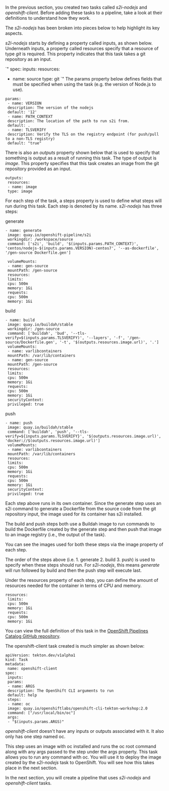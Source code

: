 In the previous section, you created two tasks called _s2i-nodejs_ and _openshift-client_. Before adding these tasks to a pipeline, take a look at their definitions to understand how they work.

The _s2i-nodejs_ has been broken into pieces below to help highlight its key aspects.

_s2i-nodejs_ starts by defining a property called inputs, as shown below. Underneath inputs, a property called resources specify that a resource of type _git_ is required. This property indicates that this task takes a git repository as an input.

`"
spec:
 inputs:
 resources:
 - name: source
 type: git
`"
The params property below defines fields that must be specified when using the task (e.g. the version of Node.js to use).

```
params:
 - name: VERSION
 description: The version of the nodejs
 default: '12'
 - name: PATH_CONTEXT
 description: The location of the path to run s2i from.
 default: .
 - name: TLSVERIFY
 description: Verify the TLS on the registry endpoint (for push/pull to a non-TLS registry)
 default: "true"
```

There is also an _outputs_ property shown below that is used to specify that something is output as a result of running this task. The type of output is _image_. This property specifies that this task creates an image from the git repository provided as an input.

```
outputs:
 resources:
 - name: image
 type: image
```

For each step of the task, a steps property is used to define what steps will run during this task. Each step is denoted by its name. _s2i-nodejs_ has three steps:

generate
```
- name: generate
 image: quay.io/openshift-pipeline/s2i
 workingdir: /workspace/source
 command: ['s2i', 'build', '$(inputs.params.PATH_CONTEXT)', 'centos/nodejs-$(inputs.params.VERSION)-centos7', '--as-dockerfile', '/gen-source Dockerfile.gen']

 volumeMounts:
 - name: gen-source
 mountPath: /gen-source
 resources:
 limits:
 cpu: 500m
 memory: 1Gi
 requests:
 cpu: 500m
 memory: 1Gi
```

build
```
- name: build
 image: quay.io/buildah/stable
 workingdir: /gen-source
 command: ['buildah', 'bud', '--tls-verify=$(inputs.params.TLSVERIFY)', '--layers', '-f', '/gen-source/Dockerfile.gen', '-t', '$(outputs.resources.image.url)', '.']
 volumeMounts:
 - name: varlibcontainers
 mountPath: /var/lib/containers
 - name: gen-source
 mountPath: /gen-source
 resources:
 limits:
 cpu: 500m
 memory: 1Gi
 requests:
 cpu: 500m
 memory: 1Gi
 securityContext:
 privileged: true
```

push
```
- name: push
 image: quay.io/buildah/stable
 command: ['buildah', 'push', '--tls-verify=${inputs.params.TLSVERIFY}', '$(outputs.resources.image.url)', 'docker://$(outputs.resources.image.url)']
 volumeMounts:
 - name: varlibcontainers
 mountPath: /var/lib/containers
 resources:
 limits:
 cpu: 500m
 memory: 1Gi
 requests:
 cpu: 500m
 memory: 1Gi
 securityContext:
 privileged: true
```

Each step above runs in its own container. Since the generate step uses an s2i command to generate a Dockerfile from the source code from the git repository input, the image used for its container has s2i installed.

The build and push steps both use a Buildah image to run commands to build the Dockerfile created by the generate step and then push that image to an image registry (i.e., the output of the task).

You can see the images used for both these steps via the image property of each step.

The order of the steps above (i.e. 1. generate 2. build 3. push) is used to specify when these steps should run. For _s2i-nodejs_, this means _generate_ will run followed by build and then the push step will execute last.

Under the resources property of each step, you can define the amount of resources needed for the container in terms of CPU and memory.

```
resources:
 limits:
 cpu: 500m
 memory: 1Gi
 requests:
 cpu: 500m
 memory: 1Gi
```

You can view the full definition of this task in the [OpenShift Pipelines Catalog GitHub repository](https://github.com/openshift/pipelines-catalog/blob/master/s2i-nodejs/s2i-nodejs-task.yaml).

The openshift-client task created is much simpler as shown below:

```
apiVersion: tekton.dev/v1alpha1
kind: Task
metadata:
 name: openshift-client
spec:
 inputs:
 params:
 - name: ARGS
 description: The OpenShift CLI arguments to run
 default: help
 steps:
 - name: oc
 image: quay.io/openshiftlabs/openshift-cli-tekton-workshop:2.0
 command: ["/usr/local/bin/oc"]
 args:
 - "$(inputs.params.ARGS)"
```

_openshift-client_ doesn't have any inputs or outputs associated with it. It also only has one step named oc.

This step uses an image with oc installed and runs the oc root command along with any args passed to the step under the args property. This task allows you to run any command with oc. You will use it to deploy the image created by the _s2i-nodejs_ task to OpenShift. You will see how this takes place in the next section.

In the next section, you will create a pipeline that uses _s2i-nodejs_ and _openshift-client_ tasks. 